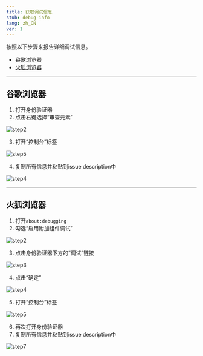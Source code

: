 ```yaml
---
title: 获取调试信息
stub: debug-info
lang: zh_CN
ver: 1
---
```

按照以下步骤来报告详细调试信息。

- [谷歌浏览器](#chrome)
- [火狐浏览器](#firefox)

* * *

## 谷歌浏览器

1. 打开身份验证器
2. 点击右键选择“审查元素”

![step2](/assets/debugging-screenshots/chrome/step2.PNG)

3. 打开“控制台”标签

![step5](/assets/debugging-screenshots/chrome/step3.PNG)

4. 复制所有信息并粘贴到issue description中

![step4](/assets/debugging-screenshots/chrome/step4.PNG)

* * *

## 火狐浏览器

1. 打开`about:debugging`
2. 勾选“启用附加组件调试”

![step2](/assets/debugging-screenshots/firefox/step2.PNG)

3. 点击身份验证器下方的“调试”链接 

![step3](/assets/debugging-screenshots/firefox/step3.PNG)

4. 点击“确定”

![step4](/assets/debugging-screenshots/firefox/step4.PNG)

5. 打开“控制台”标签

![step5](/assets/debugging-screenshots/firefox/step5.PNG)

6. 再次打开身份验证器
7. 复制所有信息并粘贴到issue description中

![step7](/assets/debugging-screenshots/firefox/step7.PNG)